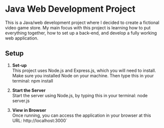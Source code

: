 # Java Web Development Project

This is a Java/web development project where I decided to create a fictional video game store. 
My main focus with this project is learning how to put everything together, how to set up a back-end, and develop a fully working web application.

## Setup

1. **Set-up**  
   This project uses Node.js and Express.js, which you will need to install.
   Make sure you installed Node on your machine. Then type this in your terminal:
   npm install

2. **Start the Server**  
   Start the server using Node.js, by typing this in your terminal: node server.js

3. **View in Browser**  
    Once running, you can access the application in your browser at this URL: http://localhost:3000`
